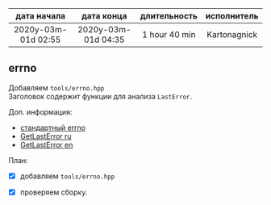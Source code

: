 
|     дата начала     |     дата конца      | длительность  | исполнитель  |
|:-------------------:|:-------------------:|:-------------:|:------------:|
| 2020y-03m-01d 02:55 | 2020y-03m-01d 04:35 | 1 hour 40 min | Kartonagnick |


errno
-----

Добавляем `tools/errno.hpp`  
Заголовок содержит функции для анализа `LastError`.

Доп. информация:
 - [стандартный errno](https://en.cppreference.com/w/cpp/error/errno)  
 - [GetLastError ru](http://www.vsokovikov.narod.ru/New_MSDN_API/Debbag_error/fn_getlasterror.htm)  
 - [GetLastError en](https://docs.microsoft.com/en-us/windows/win32/api/errhandlingapi/nf-errhandlingapi-getlasterror)  


План:  
  - [x] добавляем `tools/errno.hpp`  
  - [x] проверяем сборку.  






